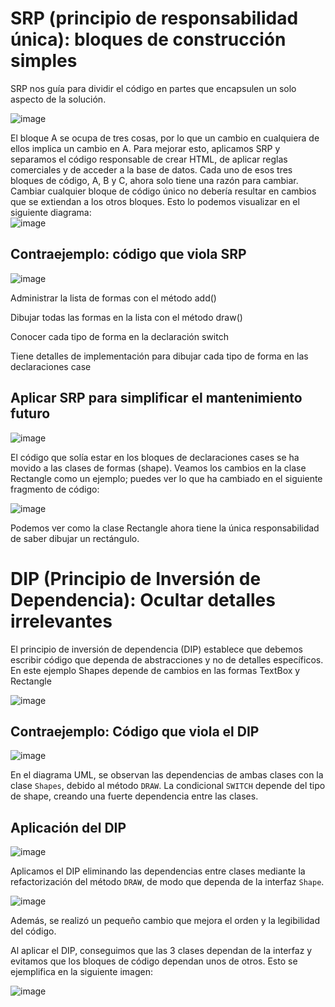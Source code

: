 
# SRP (principio de responsabilidad única): bloques de construcción simples
SRP nos guía para dividir el código en partes que encapsulen un solo aspecto de la solución. 

![image](https://github.com/MarceloLZR/SOFTWARE-NUEVO-GRUPO/assets/135175818/728c61da-57cb-4f45-ac79-ded47df88d00)

El bloque A se ocupa de tres cosas, por lo que un cambio en cualquiera de ellos implica un cambio en A. Para mejorar esto, aplicamos SRP y separamos el código responsable de crear HTML,  de aplicar reglas comerciales y de acceder a la base de datos. Cada uno de esos tres bloques de código, A, B y C, ahora solo tiene una razón para cambiar. Cambiar cualquier bloque de código único no debería resultar en cambios que se extiendan a los otros bloques. Esto lo podemos visualizar en el siguiente diagrama:  
![image](https://github.com/MarceloLZR/SOFTWARE-NUEVO-GRUPO/assets/135175818/fe6ebadc-49dc-41d1-9937-1637583dd738)

## Contraejemplo: código  que viola SRP  

![image](https://github.com/MarceloLZR/SOFTWARE-NUEVO-GRUPO/assets/135175818/5dc21d45-95f8-4f1a-af8d-be8d19a3d3b5)

Administrar la lista de formas con el método add()  

Dibujar todas las formas en la lista con el método draw() 

Conocer cada tipo de forma en la declaración switch

Tiene detalles de implementación para dibujar cada tipo de forma en las declaraciones case

## Aplicar SRP para simplificar el mantenimiento futuro  

![image](https://github.com/MarceloLZR/SOFTWARE-NUEVO-GRUPO/assets/135175818/ab7f967f-6b2b-4f5a-91c4-5f1e4d2a9033)

El código que solía estar en los bloques de declaraciones cases  se ha movido a las clases de formas (shape). Veamos los cambios en la clase Rectangle como un ejemplo; puedes ver lo que ha cambiado en el siguiente fragmento de código:  

![image](https://github.com/MarceloLZR/SOFTWARE-NUEVO-GRUPO/assets/135175818/989394cd-6b72-418d-860c-dcde28013798)

Podemos ver como la clase Rectangle ahora tiene la única responsabilidad de saber dibujar un rectángulo.

# DIP (Principio de Inversión de Dependencia): Ocultar detalles irrelevantes

El principio de inversión de dependencia (DIP) establece que debemos escribir código que dependa de abstracciones y no de detalles específicos. En este ejemplo Shapes depende de cambios en las formas TextBox y Rectangle

![image](https://github.com/MarceloLZR/SOFTWARE-NUEVO-GRUPO/assets/153737279/d0f8e907-29be-4d94-bea9-34b887c8f549)


## Contraejemplo: Código que viola el DIP

![image](https://github.com/MarceloLZR/SOFTWARE-NUEVO-GRUPO/assets/153737279/e920be8d-0d30-4189-bd25-036f72ca923f)


En el diagrama UML, se observan las dependencias de ambas clases con la clase `Shapes`, debido al método `DRAW`. La condicional `SWITCH` depende del tipo de shape, creando una fuerte dependencia entre las clases.

## Aplicación del DIP

![image](https://github.com/MarceloLZR/SOFTWARE-NUEVO-GRUPO/assets/153737279/bd1f3b0f-6805-49d2-a004-edac52f0e251)


Aplicamos el DIP eliminando las dependencias entre clases mediante la refactorización del método `DRAW`, de modo que dependa de la interfaz `Shape`.

![image](https://github.com/MarceloLZR/SOFTWARE-NUEVO-GRUPO/assets/153737279/0c6c0683-bb55-4d40-b00b-e73ea6c22a60)


Además, se realizó un pequeño cambio que mejora el orden y la legibilidad del código.

Al aplicar el DIP, conseguimos que las 3 clases dependan de la interfaz y evitamos que los bloques de código dependan unos de otros. Esto se ejemplifica en la siguiente imagen:

![image](https://github.com/MarceloLZR/SOFTWARE-NUEVO-GRUPO/assets/153737279/cf371cd3-68ec-45da-acb0-044f4c17e7cc)












